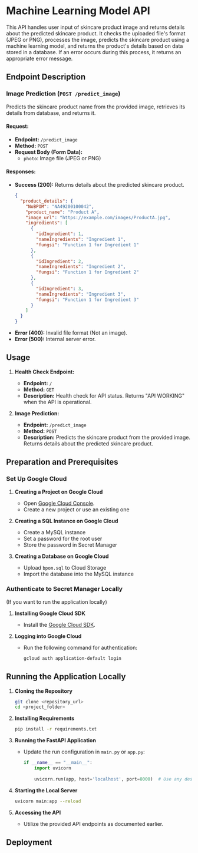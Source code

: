 # Machine Learning Model API

This API handles user input of skincare product image and returns details about the predicted skincare product. It checks the uploaded file's format (JPEG or PNG), processes the image, predicts the skincare product using a machine learning model, and returns the product's details based on data stored in a database. If an error occurs during this process, it returns an appropriate error message.
   
## Endpoint Description

### Image Prediction (`POST /predict_image`)
Predicts the skincare product name from the provided image, retrieves its details from database, and returns it.

#### Request:
- **Endpoint:** `/predict_image`
- **Method:** `POST`
- **Request Body (Form Data):** 
  - `photo`: Image file (JPEG or PNG)

#### Responses:
- **Success (200):** Returns details about the predicted skincare product.
    ```json
    {
      "product_details": {
        "NoBPOM": "NA49200100042",
        "product_name": "Product A",
        "image_url": "https://example.com/images/ProductA.jpg",
        "ingredients": [
          {
            "idIngredient": 1,
            "nameIngredients": "Ingredient 1",
            "fungsi": "Function 1 for Ingredient 1"
          },
          {
            "idIngredient": 2,
            "nameIngredients": "Ingredient 2",
            "fungsi": "Function 1 for Ingredient 2"
          },
          {
            "idIngredient": 3,
            "nameIngredients": "Ingredient 3",
            "fungsi": "Function 1 for Ingredient 3"
          }
        ]
      }
    }
    ```
- **Error (400):** Invalid file format (Not an image).
- **Error (500):** Internal server error.

## Usage

1. **Health Check Endpoint:**
    - **Endpoint:** `/`
    - **Method:** `GET`
    - **Description:** Health check for API status. Returns "API WORKING" when the API is operational.

2. **Image Prediction:**
    - **Endpoint:** `/predict_image`
    - **Method:** `POST`
    - **Description:** Predicts the skincare product from the provided image. Returns details about the predicted skincare product.

## Preparation and Prerequisites

### Set Up Google Cloud

1. **Creating a Project on Google Cloud**
    - Open [Google Cloud Console](https://console.cloud.google.com/).
    - Create a new project or use an existing one

2. **Creating a SQL Instance on Google Cloud**
    - Create a MySQL instance
    - Set a password for the root user
    - Store the password in Secret Manager

4. **Creating a Database on Google Cloud**
   - Upload `bpom.sql` to Cloud Storage
   - Import the database into the MySQL instance

### Authenticate to Secret Manager Locally
(If you want to run the application locally)

1. **Installing Google Cloud SDK**
    - Install the [Google Cloud SDK](https://cloud.google.com/sdk/docs/install).

2. **Logging into Google Cloud**
    - Run the following command for authentication:
      ```bash
      gcloud auth application-default login
      ```

## Running the Application Locally

1. **Cloning the Repository**
    ```bash
    git clone <repository_url>
    cd <project_folder>
    ```

2. **Installing Requirements**
    ```bash
    pip install -r requirements.txt
    ```

3. **Running the FastAPI Application**
    - Update the run configuration in `main.py` or `app.py`:
        ```python
        if __name__ == "__main__":
            import uvicorn
            
            uvicorn.run(app, host='localhost', port=8000)  # Use any desired port number
        ```

4. **Starting the Local Server**
    ```bash
    uvicorn main:app --reload
    ```

5. **Accessing the API**
    - Utilize the provided API endpoints as documented earlier.

## Deployment
